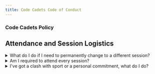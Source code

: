 ```yaml
---
title: Code Cadets Code of Conduct
---
```


### Code Cadets Policy

## Attendance and Session Logistics
<details>
 <summary>
 What do I do if I need to permanently change to a different session?
 </summary>

   If your personal circumstances change, you may need to change to a different session. If this is the case, you can send an email to your tutor using their email from here that has the following:
   - The session that you are currently enrolled in
   -  The session that you would like to switch to
   -  The reason for the change
   We ask that parents also send an email to the tutor.

</details>
<details>
 <summary>Am I required to attend every session?</summary>
 ...this is hidden, collapsable content...
</details>
<details>
 <summary>I've got a clash with sport or a personal commitment, what do I do?</summary>
 ...this is hidden, collapsable content...
</details>
